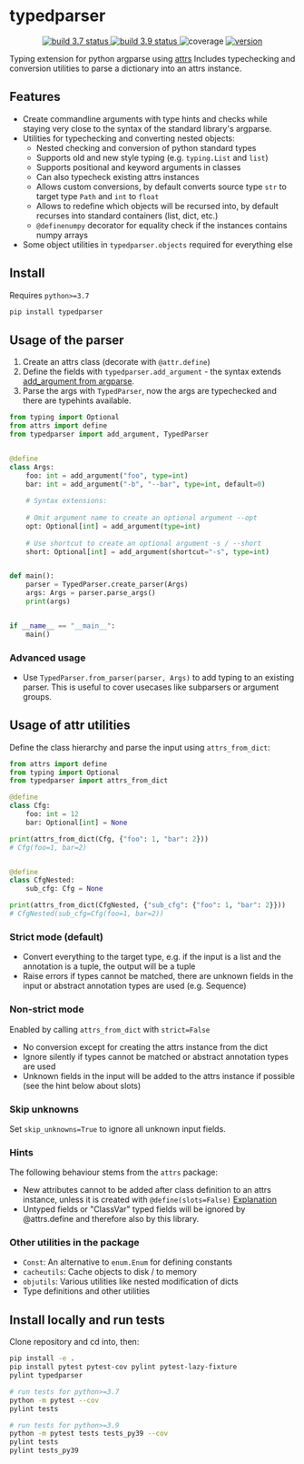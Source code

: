 # typedparser

<p align="center">
<a href="https://github.com/gingsi/typedparser/actions/workflows/build_py37.yml">
  <img alt="build 3.7 status" title="build 3.7 status" src="https://img.shields.io/github/actions/workflow/status/gingsi/typedparser/build_py37.yml?branch=main&label=build%203.7" />
</a>
<a href="https://github.com/gingsi/typedparser/actions/workflows/build_py39.yml">
  <img alt="build 3.9 status" title="build 3.9 status" src="https://img.shields.io/github/actions/workflow/status/gingsi/typedparser/build_py39.yml?branch=main&label=build%203.9" />
</a>
<img alt="coverage" title="coverage" src="https://raw.githubusercontent.com/gingsi/typedparser/main/docs/coverage.svg" />
<a href="https://pypi.org/project/typedparser/">
  <img alt="version" title="version" src="https://img.shields.io/pypi/v/typedparser?color=success" />
</a>
</p>

Typing extension for python argparse using [attrs](https://www.attrs.org/en/stable/)
Includes typechecking and conversion utilities to parse a dictionary into an attrs instance. 

## Features

* Create commandline arguments with type hints and checks while
staying very close to the syntax of the standard library's argparse.
* Utilities for typechecking and converting nested objects:
  * Nested checking and conversion of python standard types
  * Supports old and new style typing (e.g. `typing.List` and `list`)
  * Supports positional and keyword arguments in classes
  * Can also typecheck existing attrs instances
  * Allows custom conversions, by default converts source type `str` to target type `Path` and
    `int` to `float`
  * Allows to redefine which objects will be recursed into, by default recurses into standard
    containers (list, dict, etc.)
  * `@definenumpy` decorator for equality check if the instances contains numpy arrays
* Some object utilities in `typedparser.objects` required for everything else

## Install

Requires `python>=3.7`

```bash
pip install typedparser
```

## Usage of the parser

1. Create an attrs class (decorate with `@attr.define`)
2. Define the fields with `typedparser.add_argument` - the syntax extends [add_argument from argparse](https://docs.python.org/3/library/argparse.html#the-add-argument-method).
3. Parse the args with `TypedParser`, now the args are typechecked and there are typehints available.  

~~~python
from typing import Optional
from attrs import define
from typedparser import add_argument, TypedParser


@define
class Args:
    foo: int = add_argument("foo", type=int)
    bar: int = add_argument("-b", "--bar", type=int, default=0)
    
    # Syntax extensions:
    
    # Omit argument name to create an optional argument --opt
    opt: Optional[int] = add_argument(type=int)
    
    # Use shortcut to create an optional argument -s / --short 
    short: Optional[int] = add_argument(shortcut="-s", type=int)


def main():
    parser = TypedParser.create_parser(Args)
    args: Args = parser.parse_args()
    print(args)


if __name__ == "__main__":
    main()

~~~

### Advanced usage

* Use `TypedParser.from_parser(parser, Args)` to add typing to an existing parser. This is useful
to cover usecases like subparsers or argument groups.

## Usage of attr utilities

Define the class hierarchy and parse the input using `attrs_from_dict`:

~~~python
from attrs import define
from typing import Optional
from typedparser import attrs_from_dict

@define
class Cfg:
    foo: int = 12
    bar: Optional[int] = None

print(attrs_from_dict(Cfg, {"foo": 1, "bar": 2}))
# Cfg(foo=1, bar=2)


@define
class CfgNested:
    sub_cfg: Cfg = None

print(attrs_from_dict(CfgNested, {"sub_cfg": {"foo": 1, "bar": 2}}))
# CfgNested(sub_cfg=Cfg(foo=1, bar=2))
~~~


### Strict mode (default)

* Convert everything to the target type, e.g. if the input is a list and the annotation is a tuple,
  the output will be a tuple
* Raise errors if types cannot be matched, there are unknown fields in the input or
  abstract annotation types are used (e.g. Sequence)

### Non-strict mode

Enabled by calling `attrs_from_dict` with `strict=False`

* No conversion except for creating the attrs instance from the dict
* Ignore silently if types cannot be matched or abstract annotation types are used
* Unknown fields in the input will be added to the attrs instance if possible
  (see the hint below about slots)

### Skip unknowns

Set `skip_unknowns=True` to ignore all unknown input fields.

### Hints

The following behaviour stems from the `attrs` package:

* New attributes cannot to be added after class definition to an attrs instance,
  unless it is created with `@define(slots=False)`
  [Explanation](https://www.attrs.org/en/21.2.0/glossary.html#term-slotted-classes)
* Untyped fields or "ClassVar" typed fields will be ignored by @attrs.define
  and therefore also by this library.

### Other utilities in the package 

* `Const`: An alternative to `enum.Enum` for defining constants
* `cacheutils`: Cache objects to disk / to memory
* `objutils`: Various utilities like nested modification of dicts
* Type definitions and other utilities


## Install locally and run tests

Clone repository and cd into, then:

~~~bash
pip install -e .
pip install pytest pytest-cov pylint pytest-lazy-fixture
pylint typedparser

# run tests for python>=3.7
python -m pytest --cov
pylint tests

# run tests for python>=3.9
python -m pytest tests tests_py39 --cov
pylint tests 
pylint tests_py39
~~~
